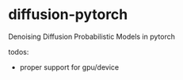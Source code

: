 # diffusion-pytorch
Denoising Diffusion Probabilistic Models in pytorch

todos:
  - proper support for gpu/device
  
